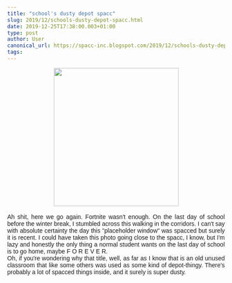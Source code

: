 ```yaml
---
title: "school's dusty depot spacc"
slug: 2019/12/schools-dusty-depot-spacc.html
date: 2019-12-25T17:38:00.003+01:00
type: post
author: User
canonical_url: https://spacc-inc.blogspot.com/2019/12/schools-dusty-depot-spacc.html
tags: 
---
```


<div class="separator" style="clear: both; text-align: center;">
<a href="https://blogger.googleusercontent.com/img/b/R29vZ2xl/AVvXsEjGNwEoN8H2Q3Dl-12_xOaB9dJNr5PItK7g5xbB6p3h42IpGOtj3glvN5D9qMyowy2Q5al31Jilnn2R0cWxFQIa6oAmVt6B8-qBC5y9AL1jGmEEPQuyVMxD9-DIutai43Jr2GpeEpAeWkzS/s1600/IMG_20191225_172851.jpg" imageanchor="1" style="margin-left: 1em; margin-right: 1em;"><img border="0" data-original-height="1600" data-original-width="1446" height="320" src="https://blogger.googleusercontent.com/img/b/R29vZ2xl/AVvXsEjGNwEoN8H2Q3Dl-12_xOaB9dJNr5PItK7g5xbB6p3h42IpGOtj3glvN5D9qMyowy2Q5al31Jilnn2R0cWxFQIa6oAmVt6B8-qBC5y9AL1jGmEEPQuyVMxD9-DIutai43Jr2GpeEpAeWkzS/s320/IMG_20191225_172851.jpg" width="289" /></a></div>
<br />
<div style="text-align: justify;">
<span style="font-family: &quot;trebuchet ms&quot; , sans-serif;"><span style="font-family: &quot;trebuchet ms&quot; , sans-serif;"><span style="font-family: &quot;trebuchet ms&quot; , sans-serif;">Ah shit, here we go again. Fortnite wasn't enough. On the last day of school before the winter break, I stumbled across this walking in the corridors. I can't say with absolute certainty the day this "placeholder window" was spacced but surely it is recent. I could have taken this photo going close to the spacc, I know, but I'm lazy and honestly the only thing a normal student wants on the last day of school is to go home, maybe F O R E V E R.</span></span></span></div>
<div style="text-align: justify;">
<span style="font-family: &quot;trebuchet ms&quot; , sans-serif;"><span style="font-family: &quot;trebuchet ms&quot; , sans-serif;"><span style="font-family: &quot;trebuchet ms&quot; , sans-serif;">Oh, if you're wondering why that title, well, as far as I know that is an old unused classroom that like some others was used as some kind of depot-thingy. There's probably a lot of spacced things inside, and it surely is super dusty.</span></span></span></div>


